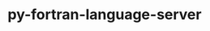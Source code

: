 ---
title: "py-fortran-language-server"
layout: cache
categories: [package, develop-2024-10-27]
meta: {"versions": ["1.12.0"], "compilers": ["apple-clang@=15.0.0", "gcc@=10.2.1"], "oss": ["centos7", "ventura"], "platforms": ["darwin", "linux"], "targets": ["aarch64", "x86_64_v3"], "stacks": ["developer-tools-darwin", "developer-tools-manylinux2014", "root"], "num_specs": 2, "num_specs_by_stack": {"developer-tools-darwin": 1, "root": 2, "developer-tools-manylinux2014": 1}}
spec_details: [{"hash": "omruaiwz25ga4mzfokkhwaz6emgxbhfv", "compiler": "apple-clang@=15.0.0", "versions": ["1.12.0"], "os": "ventura", "platform": "darwin", "target": "aarch64", "variants": ["build_system=python_pip"], "stacks": ["developer-tools-darwin", "root"], "size": "-", "tarball": "https://binaries.spack.io/develop-2024-10-27/build_cache/darwin-ventura-aarch64/apple-clang-15.0.0/py-fortran-language-server-1.12.0/darwin-ventura-aarch64-apple-clang-15.0.0-py-fortran-language-server-1.12.0-omruaiwz25ga4mzfokkhwaz6emgxbhfv.spack"}, {"hash": "oomtmocczsmeps3gsmxmefqokobgl2nw", "compiler": "gcc@=10.2.1", "versions": ["1.12.0"], "os": "centos7", "platform": "linux", "target": "x86_64_v3", "variants": ["build_system=python_pip"], "stacks": ["developer-tools-manylinux2014", "root"], "size": "-", "tarball": "https://binaries.spack.io/develop-2024-10-27/build_cache/linux-centos7-x86_64_v3/gcc-10.2.1/py-fortran-language-server-1.12.0/linux-centos7-x86_64_v3-gcc-10.2.1-py-fortran-language-server-1.12.0-oomtmocczsmeps3gsmxmefqokobgl2nw.spack"}]
---